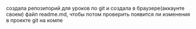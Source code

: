 создала репозиторий для уроков по git и создала в браузере(аккаунте своем) файл readme.md, чтобы потом проверить появится ли изменения в проекте git на компе

